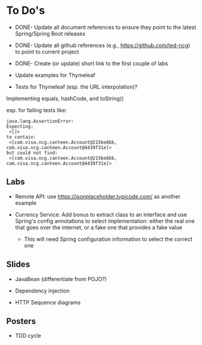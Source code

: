 # To Do's

* DONE- Update all document references to ensure they point to the latest Spring/Spring Boot releases

* DONE- Update all github references (e.g., https://github.com/ted-ncg) to point to current project

* DONE- Create (or update) short link to the first couple of labs

* Update examples for Thymeleaf

* Tests for Thymeleaf (esp. the URL interpolation)?

Implementing equals, hashCode, and toString()

esp. for failing tests like:

```
java.lang.AssertionError: 
Expecting:
 <[]>
to contain:
 <[com.visa.ncg.canteen.Account@215be6bb, com.visa.ncg.canteen.Account@4439f31e]>
but could not find:
 <[com.visa.ncg.canteen.Account@215be6bb, com.visa.ncg.canteen.Account@4439f31e]>
```

## Labs

* Remote API: use https://jsonplaceholder.typicode.com/ as another example

* Currency Service: Add bonus to extract class to an interface and use Spring's config annotations to select implementation: either the real one that goes over the internet, or a fake one that provides a fake value

  * This will need Spring configuration information to select the correct one


## Slides

* JavaBean (differentiate from POJO?)

* Dependency injection

* HTTP Sequence diagrams


## Posters

* TDD cycle




